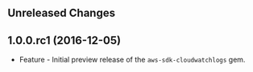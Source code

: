 Unreleased Changes
------------------

1.0.0.rc1 (2016-12-05)
------------------

* Feature - Initial preview release of the `aws-sdk-cloudwatchlogs` gem.

